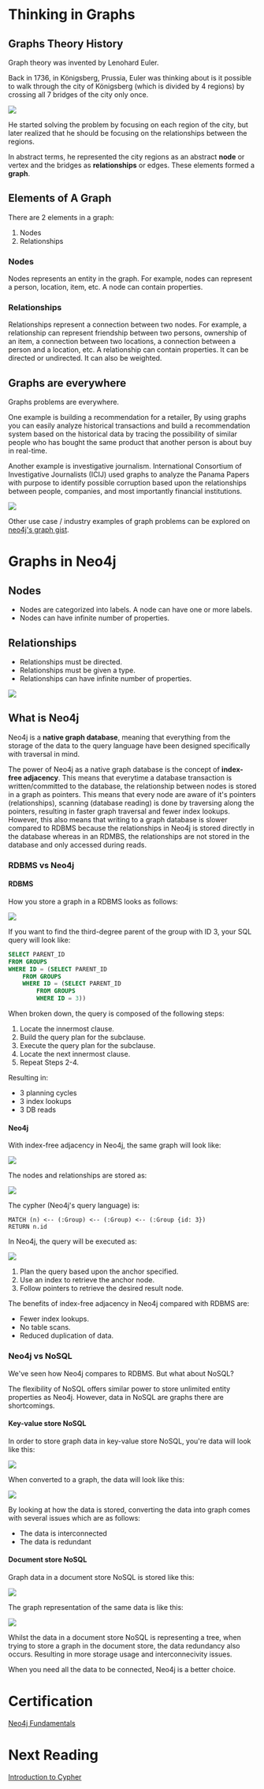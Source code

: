# Thinking in Graphs

## Graphs Theory History

Graph theory was invented by Lenohard Euler.

Back in 1736, in Königsberg, Prussia, Euler was thinking about is it possible to walk through the city of Königsberg (which is divided by 4 regions) by crossing all 7 bridges of the city only once.

![](https://graphacademy.neo4j.com/courses/neo4j-fundamentals/1-graph-thinking/1-seven-bridges/images/7-bridges.jpg)

He started solving the problem by focusing on each region of the city, but later realized that he should be focusing on the relationships between the regions.

In abstract terms, he represented the city regions as an abstract **node** or vertex and the bridges as **relationships** or edges. These elements formed a **graph**.

## Elements of A Graph

There are 2 elements in a graph:

1. Nodes
2. Relationships

### Nodes

Nodes represents an entity in the graph. For example, nodes can represent a person, location, item, etc. A node can contain properties.

### Relationships

Relationships represent a connection between two nodes. For example, a relationship can represent friendship between two persons, ownership of an item, a connection between two locations, a connection between a person and a location, etc. A relationship can contain properties. It can be directed or undirected. It can also be weighted.

## Graphs are everywhere

Graphs problems are everywhere. 

One example is building a recommendation for a retailer, By using graphs you can easily analyze historical transactions and build a recommendation system based on the historical data by tracing the possibility of similar people who has bought the same product that another person is about buy in real-time.

Another example is investigative journalism. International Consortium of Investigative Journalists (ICIJ) used graphs to analyze the Panama Papers with purpose to identify possible corruption based upon the relationships between people, companies, and most importantly financial institutions. 

![](https://graphacademy.neo4j.com/courses/neo4j-fundamentals/1-graph-thinking/4-graphs-are-everywhere/images/panama-papers-graphgist.png)

Other use case / industry examples of graph problems can be explored on [neo4j's graph gist](https://neo4j.com/graphgists/).

# Graphs in Neo4j

## Nodes

- Nodes are categorized into labels. A node can have one or more labels.
- Nodes can have infinite number of properties.

## Relationships

- Relationships must be directed.
- Relationships must be given a type.
- Relationships can have infinite number of properties.

![](https://graphacademy.neo4j.com/courses/neo4j-fundamentals/2-property-graphs/1-property-graph/images/relationship-properties.jpg)

## What is Neo4j

Neo4j is a **native graph database**, meaning that everything from the storage of the data to the query language have been designed specifically with traversal in mind.

The power of Neo4j as a native graph database is the concept of **index-free adjacency**. This means that everytime a database transaction is written/committed to the database, the relationship between nodes is stored in a graph as pointers. This means that every node are aware of it's pointers (relationships), scanning (database reading) is done by traversing along the pointers, resulting in faster graph traversal and fewer index lookups. However, this also means that writing to a graph database is slower compared to RDBMS because the relationships in Neo4j is stored directly in the database whereas in an RDMBS, the relationships are not stored in the database and only accessed during reads.

### RDBMS vs Neo4j

#### RDBMS

How you store a graph in a RDBMS looks as follows:

![](https://graphacademy.neo4j.com/courses/neo4j-fundamentals/2-property-graphs/2-native-graph/images/RelationalTable1.png)

If you want to find the third-degree parent of the group with ID 3, your SQL query will look like:

```SQL
SELECT PARENT_ID
FROM GROUPS
WHERE ID = (SELECT PARENT_ID
    FROM GROUPS
    WHERE ID = (SELECT PARENT_ID
        FROM GROUPS
        WHERE ID = 3))
```

When broken down, the query is composed of the following steps:

1. Locate the innermost clause.
2. Build the query plan for the subclause.
3. Execute the query plan for the subclause.
4. Locate the next innermost clause.
5. Repeat Steps 2-4.

Resulting in:

- 3 planning cycles
- 3 index lookups
- 3 DB reads

#### Neo4j

With index-free adjacency in Neo4j, the same graph will look like:

![](https://graphacademy.neo4j.com/courses/neo4j-fundamentals/2-property-graphs/2-native-graph/images/IFA-1-new.png)

The nodes and relationships are stored as:

![](https://graphacademy.neo4j.com/courses/neo4j-fundamentals/2-property-graphs/2-native-graph/images/IFA-2-new.png)

The cypher (Neo4j's query language) is:

```cypher
MATCH (n) <-- (:Group) <-- (:Group) <-- (:Group {id: 3})
RETURN n.id
```

In Neo4j, the query will be executed as:

![](https://graphacademy.neo4j.com/courses/neo4j-fundamentals/2-property-graphs/2-native-graph/images/IFA-3-new.png)

1. Plan the query based upon the anchor specified.
2. Use an index to retrieve the anchor node.
3. Follow pointers to retrieve the desired result node.

The benefits of index-free adjacency in Neo4j compared with RDBMS are:

- Fewer index lookups.
- No table scans.
- Reduced duplication of data.

### Neo4j vs NoSQL

We've seen how Neo4j compares to RDBMS. But what about NoSQL?

The flexibility of NoSQL offers similar power to store unlimited entity properties as Neo4j. However, data in NoSQL are graphs there are shortcomings.

#### Key-value store NoSQL

In order to store graph data in key-value store NoSQL, you're data will look like this:

![](https://graphacademy.neo4j.com/courses/neo4j-fundamentals/2-property-graphs/3-rdbms-to-graph/images/key_value_model.jpg)

When converted to a graph, the data will look like this:

![](https://graphacademy.neo4j.com/courses/neo4j-fundamentals/2-property-graphs/3-rdbms-to-graph/images/key_value_as_graph.jpg)

By looking at how the data is stored, converting the data into graph comes with several issues which are as follows:

- The data is interconnected
- The data is redundant

#### Document store NoSQL

Graph data in a document store NoSQL is stored like this:

![](https://graphacademy.neo4j.com/courses/neo4j-fundamentals/2-property-graphs/3-rdbms-to-graph/images/document_model.jpg)

The graph representation of the same data is like this:

![](https://graphacademy.neo4j.com/courses/neo4j-fundamentals/2-property-graphs/3-rdbms-to-graph/images/document_as_graph.jpg)

Whilst the data in a document store NoSQL is representing a tree, when trying to store a graph in the document store, the data redundancy also occurs. Resulting in more storage usage and interconnecivity issues. 

When you need all the data to be connected, Neo4j is a better choice.

# Certification

[Neo4j Fundamentals](https://graphacademy.neo4j.com/u/0b1bed14-3f76-40ad-9442-046ec8b1274b/neo4j-fundamentals)

# Next Reading

[Introduction to Cypher](checkpoint-2-cypher.md)
